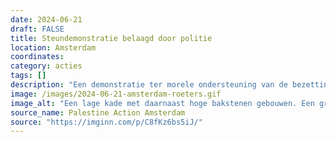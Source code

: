 ```yaml
---
date: 2024-06-21
draft: FALSE
title: Steundemonstratie belaagd door politie
location: Amsterdam
coordinates: 
category: acties
tags: []
description: "Een demonstratie ter morele ondersteuning van de bezetting van verschillende ruimtes op de Roeterseilandcampus van de Unversiteit van Amsterdam wordt intimiderend en gewelddadig belaagd door de politie. Verschillende verzetsstrijders ontkwamen via het water."
image: /images/2024-06-21-amsterdam-roeters.gif
image_alt: "Een lage kade met daarnaast hoge bakstenen gebouwen. Een groep van ongeveer twintig mensen met keffiyeh en Palestijnse vlaggen rent weg. Verschillende personen springen in de gracht op naar de overkant te zwemmen. Vervolgens komt er een groep van ongeveer dertig agenten van de mobiele eenheid met schilden en geheven knuppels in beeld die de personen achterna zitten."
source_name: Palestine Action Amsterdam
source: "https://imginn.com/p/C8fKz6bs5iJ/"
---
```

